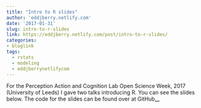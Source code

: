 ```yaml
---
title: "Intro to R slides"
author: 'eddjberry.netlify.com'
date: '2017-01-31'
slug: intro-to-r-slides
link: https://eddjberry.netlify.com/post/intro-to-r-slides/
categories:
- bloglink
tags:
  - rstats
  - modeling
  - eddjberrynetlifycom
---
```


For the Perception Action and Cognition Lab Open Science Week, 2017 (University of Leeds) I gave two talks introducing R. You can see the slides below. The code for the slides can be found over at GitHub[... <i class="fas fa-external-link-alt"></i>](https://eddjberry.netlify.com/post/intro-to-r-slides/)

